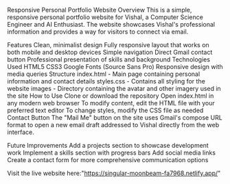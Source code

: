 Responsive Personal Portfolio Website
Overview
This is a simple, responsive personal portfolio website for Vishal, a Computer Science Engineer and AI Enthusiast. The website showcases Vishal's professional information and provides a way for visitors to connect via email.

Features
Clean, minimalist design
Fully responsive layout that works on both mobile and desktop devices
Simple navigation
Direct Gmail contact button
Professional presentation of skills and background
Technologies Used
HTML5
CSS3
Google Fonts (Source Sans Pro)
Responsive design with media queries
Structure
index.html - Main page containing personal information and contact details
styles.css - Contains all styling for the website
images - Directory containing the avatar and other imagery used in the site
How to Use
Clone or download the repository
Open index.html in any modern web browser
To modify content, edit the HTML file with your preferred text editor
To change styles, modify the CSS file as needed
Contact Button
The "Mail Me" button on the site uses Gmail's compose URL format to open a new email draft addressed to Vishal directly from the web interface.

Future Improvements
Add a projects section to showcase development work
Implement a skills section with progress bars
Add social media links
Create a contact form for more comprehensive communication options

Visit the live website here:"https://singular-moonbeam-fa7968.netlify.app/"
